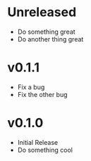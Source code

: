  # Unreleased

 - Do something great
 - Do another thing great

 # v0.1.1

 - Fix a bug
 - Fix the other bug

 # v0.1.0

 - Initial Release
 - Do something cool

